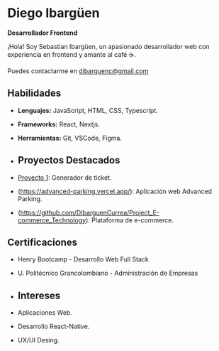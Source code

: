 # Diego Ibargüen
**Desarrollador Frontend**

¡Hola! Soy Sebastian Ibargüen, un apasionado desarrollador web con experiencia en frontend y amante al café ☕.

Puedes contactarme en [dibarguenc@gmail.com](mailto:dibarguenc@gmail.com)

## Habilidades
- **Lenguajes:** JavaScript, HTML, CSS, Typescript.
- **Frameworks:** React, Nextjs. 
- **Herramientas:** Git, VSCode, Figma.

- ## Proyectos Destacados
- [Proyecto 1](https://ticket-generator-dsic.vercel.app/): Generador de ticket.
- (https://advanced-parking.vercel.app/): Aplicación web Advanced Parking.
- (https://github.com/DIbarguenCurrea/Project_E-commerce_Technology): Plataforma de e-commerce.

## Certificaciones
- Henry Bootcamp - Desarrollo Web Full Stack
- U. Politécnico Grancolombiano - Administración de Empresas

- ## Intereses
- Aplicaciones Web.
- Desarrollo React-Native.
- UX/UI Desing.
